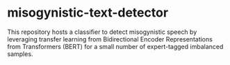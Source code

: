 # misogynistic-text-detector
This repository hosts a classifier to detect misogynistic speech by leveraging transfer learning from Bidirectional Encoder Representations from Transformers (BERT) for a small number of expert-tagged imbalanced samples.
